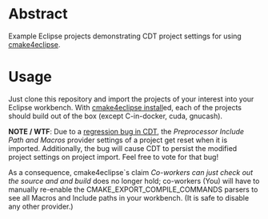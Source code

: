 # Abstract
Example Eclipse projects demonstrating CDT project settings for using [cmake4eclipse](https://github.com/15knots/cmake4eclipse).
# Usage
Just clone this repository and import the projects of your interest into your Eclipse workbench.
With [cmake4eclipse  install](https://marketplace.eclipse.org/content/cmake4eclipse)ed, each of the projects should build out of the box (except C-in-docker, cuda, gnucash).

**NOTE / WTF**: Due to a [regression bug in CDT](https://bugs.eclipse.org/bugs/show_bug.cgi?id=530708), the _Preprocessor Include Path and Macros_ provider settings of a project get reset when it is imported.
Additionally, the bug will cause CDT to persist the modified project settings on project import.
Feel free to vote for that bug!

As a consequence, cmake4eclipse`s claim _Co-workers can just check out the source and and build_ does no longer hold; co-workers (You) will have to manually re-enable the CMAKE_EXPORT_COMPILE_COMMANDS parsers to see all Macros and Include paths in your workbench. (It is safe to disable any other provider.)

